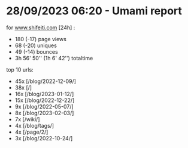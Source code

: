 # 28/09/2023 06:20 - Umami report
for www.shifeiti.com [24h] :

 - 180 (-17) page views
 - 68 (-20) uniques
 - 49 (-14) bounces
 - 3h 56' 50'' (1h 6' 42'') totaltime


top 10 urls:
 - 45x [/blog/2022-12-09/]
 - 38x [/]
 - 16x [/blog/2023-01-12/]
 - 15x [/blog/2022-12-22/]
 - 9x [/blog/2022-05-07/]
 - 8x [/blog/2023-02-03/]
 - 7x [/wiki/]
 - 4x [/blog/tags/]
 - 4x [/page/2/]
 - 3x [/blog/2022-10-24/]


